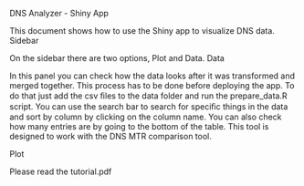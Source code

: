 DNS Analyzer - Shiny App

This document shows how to use the Shiny app to visualize DNS data.
Sidebar

On the sidebar there are two options, Plot and Data.
Data

In this panel you can check how the data looks after it was transformed and merged together. This process has to be done before deploying the app. To do that just add the csv ﬁles to the data folder and run the prepare_data.R script.
You can use the search bar to search for speciﬁc things in the data and sort by column by clicking on the column name. You can also check how many entries are by going to the bottom of the table.
This tool is designed to work with the DNS MTR comparison tool.

Plot

Please read the tutorial.pdf
